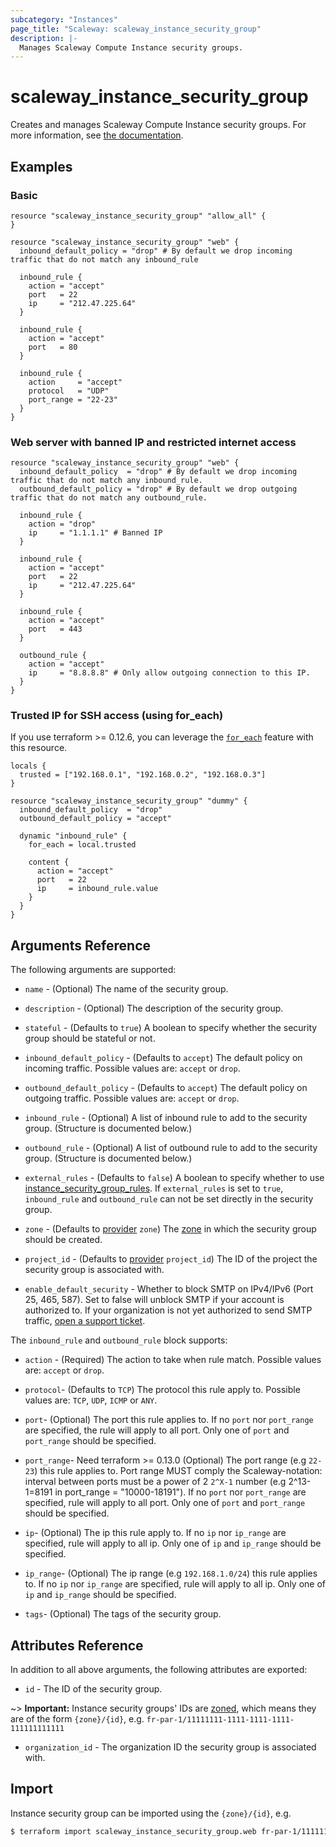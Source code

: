 ```yaml
---
subcategory: "Instances"
page_title: "Scaleway: scaleway_instance_security_group"
description: |-
  Manages Scaleway Compute Instance security groups.
---
```


# scaleway_instance_security_group

Creates and manages Scaleway Compute Instance security groups. For more information, see [the documentation](https://developers.scaleway.com/en/products/instance/api/#security-groups-8d7f89).

## Examples

### Basic

```hcl
resource "scaleway_instance_security_group" "allow_all" {
}

resource "scaleway_instance_security_group" "web" {
  inbound_default_policy = "drop" # By default we drop incoming traffic that do not match any inbound_rule

  inbound_rule {
    action = "accept"
    port   = 22
    ip     = "212.47.225.64"
  }

  inbound_rule {
    action = "accept"
    port   = 80
  }

  inbound_rule {
    action     = "accept"
    protocol   = "UDP"
    port_range = "22-23"
  }
}
```

### Web server with banned IP and restricted internet access

```hcl
resource "scaleway_instance_security_group" "web" {
  inbound_default_policy  = "drop" # By default we drop incoming traffic that do not match any inbound_rule.
  outbound_default_policy = "drop" # By default we drop outgoing traffic that do not match any outbound_rule.

  inbound_rule {
    action = "drop"
    ip     = "1.1.1.1" # Banned IP
  }

  inbound_rule {
    action = "accept"
    port   = 22
    ip     = "212.47.225.64"
  }

  inbound_rule {
    action = "accept"
    port   = 443
  }

  outbound_rule {
    action = "accept"
    ip     = "8.8.8.8" # Only allow outgoing connection to this IP.
  }
}
```

### Trusted IP for SSH access (using for_each)

If you use terraform >= 0.12.6, you can leverage the [`for_each`](https://www.terraform.io/docs/configuration/resources.html#for_each-multiple-resource-instances-defined-by-a-map-or-set-of-strings) feature with this resource.

```hcl
locals {
  trusted = ["192.168.0.1", "192.168.0.2", "192.168.0.3"]
}

resource "scaleway_instance_security_group" "dummy" {
  inbound_default_policy  = "drop"
  outbound_default_policy = "accept"

  dynamic "inbound_rule" {
    for_each = local.trusted

    content {
      action = "accept"
      port   = 22
      ip     = inbound_rule.value
    }
  }
}
```

## Arguments Reference

The following arguments are supported:

- `name` - (Optional) The name of the security group.

- `description` - (Optional) The description of the security group.

- `stateful` - (Defaults to `true`) A boolean to specify whether the security group should be stateful or not.

- `inbound_default_policy` - (Defaults to `accept`) The default policy on incoming traffic. Possible values are: `accept` or `drop`.

- `outbound_default_policy` - (Defaults to `accept`) The default policy on outgoing traffic. Possible values are: `accept` or `drop`.

- `inbound_rule` - (Optional) A list of inbound rule to add to the security group. (Structure is documented below.)

- `outbound_rule` - (Optional) A list of outbound rule to add to the security group. (Structure is documented below.)

- `external_rules` - (Defaults to `false`) A boolean to specify whether to use [instance_security_group_rules](../resources/instance_security_group_rules.md).
  If `external_rules` is set to `true`, `inbound_rule` and `outbound_rule` can not be set directly in the security group.

- `zone` - (Defaults to [provider](../index.md#zone) `zone`) The [zone](../guides/regions_and_zones.md#zones) in which the security group should be created.


- `project_id` - (Defaults to [provider](../index.md#project_id) `project_id`) The ID of the project the security group is associated with.

- `enable_default_security` - Whether to block SMTP on IPv4/IPv6 (Port 25, 465, 587). Set to false will unblock SMTP if your account is authorized to. If your organization is not yet authorized to send SMTP traffic, [open a support ticket](https://console.scaleway.com/support/tickets).

The `inbound_rule` and `outbound_rule` block supports:

- `action` - (Required) The action to take when rule match. Possible values are: `accept` or `drop`.

- `protocol`- (Defaults to `TCP`) The protocol this rule apply to. Possible values are: `TCP`, `UDP`, `ICMP` or `ANY`.

- `port`- (Optional) The port this rule applies to. If no `port` nor `port_range` are specified, the rule will apply to all port. Only one of `port` and `port_range` should be specified.

- `port_range`- Need terraform >= 0.13.0 (Optional) The port range (e.g `22-23`) this rule applies to.
  Port range MUST comply the Scaleway-notation: interval between ports must be a power of 2 `2^X-1` number (e.g 2^13-1=8191 in port_range = "10000-18191").
  If no `port` nor `port_range` are specified, rule will apply to all port.
  Only one of `port` and `port_range` should be specified.

- `ip`- (Optional) The ip this rule apply to. If no `ip` nor `ip_range` are specified, rule will apply to all ip. Only one of `ip` and `ip_range` should be specified.

- `ip_range`- (Optional) The ip range (e.g `192.168.1.0/24`) this rule applies to. If no `ip` nor `ip_range` are specified, rule will apply to all ip. Only one of `ip` and `ip_range` should be specified.

- `tags`- (Optional) The tags of the security group.

## Attributes Reference

In addition to all above arguments, the following attributes are exported:

- `id` - The ID of the security group.

~> **Important:** Instance security groups' IDs are [zoned](../guides/regions_and_zones.md#resource-ids), which means they are of the form `{zone}/{id}`, e.g. `fr-par-1/11111111-1111-1111-1111-111111111111`

- `organization_id` - The organization ID the security group is associated with.

## Import

Instance security group can be imported using the `{zone}/{id}`, e.g.

```bash
$ terraform import scaleway_instance_security_group.web fr-par-1/11111111-1111-1111-1111-111111111111
```
